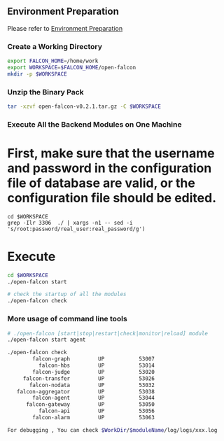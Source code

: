 <!-- toc -->

## Environment Preparation

Please refer to [Environment Preparation](./prepare.md)

### Create a Working Directory
```bash
export FALCON_HOME=/home/work
export WORKSPACE=$FALCON_HOME/open-falcon
mkdir -p $WORKSPACE
```

### Unzip the Binary Pack
```bash
tar -xzvf open-falcon-v0.2.1.tar.gz -C $WORKSPACE
```

### Execute All the Backend Modules on One Machine

# First, make sure that the username and password in the configuration file of database are valid, or the configuration file should be edited.
```
cd $WORKSPACE
grep -Ilr 3306  ./ | xargs -n1 -- sed -i 's/root:password/real_user:real_password/g')
```
# Execute
```bash
cd $WORKSPACE
./open-falcon start

# check the startup of all the modules
./open-falcon check

```

### More usage of command line tools
```bash
# ./open-falcon [start|stop|restart|check|monitor|reload] module
./open-falcon start agent

./open-falcon check
        falcon-graph         UP           53007
          falcon-hbs         UP           53014
        falcon-judge         UP           53020
     falcon-transfer         UP           53026
       falcon-nodata         UP           53032
   falcon-aggregator         UP           53038
        falcon-agent         UP           53044
      falcon-gateway         UP           53050
          falcon-api         UP           53056
        falcon-alarm         UP           53063

For debugging , You can check $WorkDir/$moduleName/log/logs/xxx.log
```
